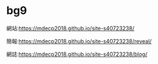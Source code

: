# bg9

網站:https://mdecp2018.github.io/site-s40723238/

簡報:https://mdecp2018.github.io/site-s40723238/reveal/

網誌:https://mdecp2018.github.io/site-s40723238/blog/

